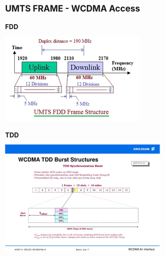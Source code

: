 # UMTS FRAME - WCDMA Access


## FDD
![](../media/UMTS-FDD-frame.jpg)

## TDD
![](../media/UMTS-TDD-frame.jpg)
